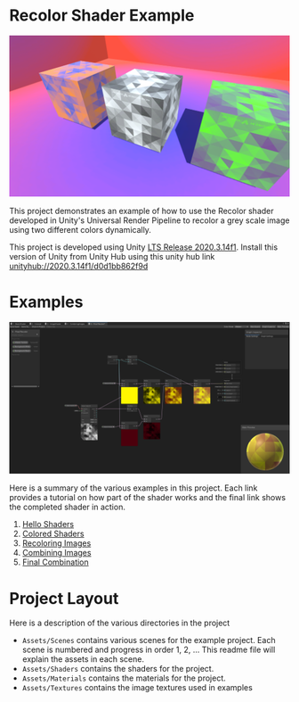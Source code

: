 # Recolor Shader Example

![Example recoloring of a grey scale pattern into different color combinations](Examples/imgs/Showcase.png)

This project demonstrates an example of how to use the Recolor shader developed in Unity's Universal Render Pipeline to recolor a grey scale image
using two different colors dynamically. 

This project is developed using Unity  [LTS Release 2020.3.14f1](https://unity3d.com/unity/whats-new/2020.3.14).
Install this version of Unity from Unity Hub using this unity hub link
[unityhub://2020.3.14f1/d0d1bb862f9d](unityhub://2020.3.14f1/d0d1bb862f9d)

# Examples

![Rendering of the stages within one of the shader graphs for recoloring a grey scale texture to be multiple colors](Examples/imgs/5-GreyscaleRecolorShader.png)

Here is a summary of the various examples in this project. Each link provides a tutorial on how part of the shader works
and the final link shows the completed shader in action.

1. [Hello Shaders](Examples/1.HelloShaders.md)
2. [Colored Shaders](Examples/2.ColoredShaders.md)
3. [Recoloring Images](Examples/3.RecoloringImages.md)
4. [Combining Images](Examples/4.CombiningImages.md)
5. [Final Combination](Examples/5.FinalCombination.md)

# Project Layout

Here is a description of the various directories in the project
* `Assets/Scenes` contains various scenes for the example project. Each scene is numbered and progress in order
  1, 2, ... This readme file will explain the assets in each scene. 
* `Assets/Shaders` contains the shaders for the project.
* `Assets/Materials` contains the materials for the project.
* `Assets/Textures` contains the image textures used in examples
